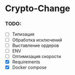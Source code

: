 # Crypto-Change

### TODO:
- [ ] Типизация
- [ ] Обработка исключений
- [ ] Выставление ордеров
- [ ] ENV
- [ ] Оптимизация скорости
- [x] Requirements
- [x] Docker compose
